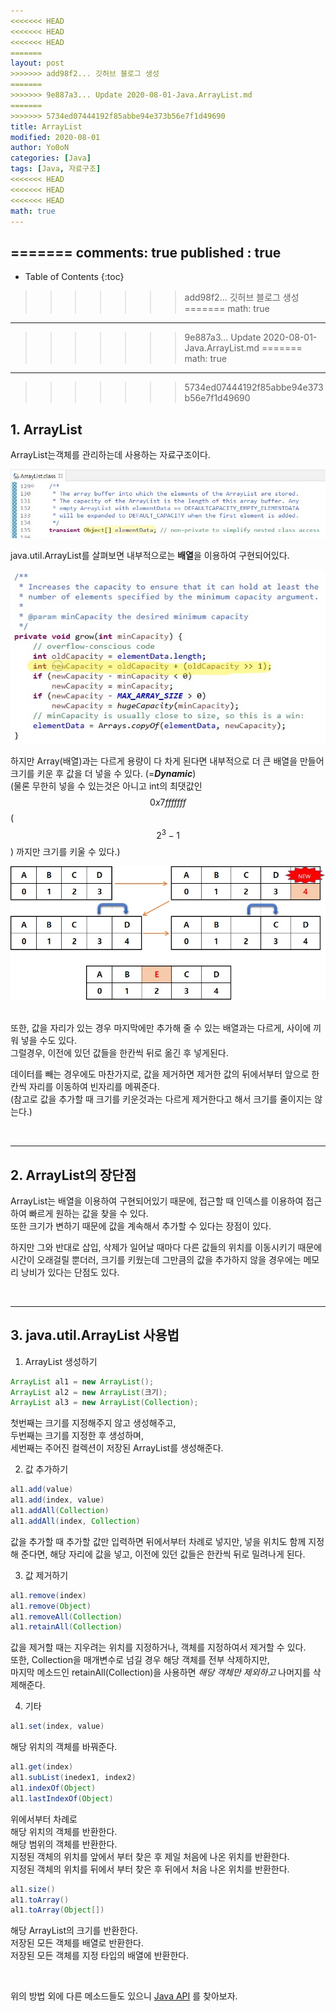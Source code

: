 ```yaml
---
<<<<<<< HEAD
<<<<<<< HEAD
<<<<<<< HEAD
=======
layout: post
>>>>>>> add98f2... 깃허브 블로그 생성
=======
>>>>>>> 9e887a3... Update 2020-08-01-Java.ArrayList.md
=======
>>>>>>> 5734ed07444192f85abbe94e373b56e7f1d49690
title: ArrayList
modified: 2020-08-01
author: Yo0oN
categories: [Java]
tags: [Java, 자료구조]
<<<<<<< HEAD
<<<<<<< HEAD
<<<<<<< HEAD
math: true
---
```


=======
comments: true
published : true
---

* Table of Contents
{:toc}

>>>>>>> add98f2... 깃허브 블로그 생성
=======
math: true
---

>>>>>>> 9e887a3... Update 2020-08-01-Java.ArrayList.md
=======
math: true
---

>>>>>>> 5734ed07444192f85abbe94e373b56e7f1d49690
## 1. ArrayList

ArrayList는객체를 관리하는데 사용하는 자료구조이다.<br>

<center><img src="/images/posts/Java/01/01.jpg" /></center>

java.util.ArrayList를 살펴보면 내부적으로는 **배열**을 이용하여 구현되어있다.<br>

<center><img src="/images/posts/Java/01/02.jpg"/></center>

하지만 Array(배열)과는 다르게 용량이 다 차게 된다면 내부적으로 더 큰 배열을 만들어 크기를 키운 후 값을 더 넣을 수 있다. (=***Dynamic***)<br>
(물론 무한히 넣을 수 있는것은 아니고 int의 최댓값인 $$0x7fffffff$$ ($$2^3 - 1$$) 까지만 크기를 키울 수 있다.)<br>

<center><img src="/images/posts/Java/01/03.jpg" /></center><br>

또한, 값을 자리가 있는 경우 마지막에만 추가해 줄 수 있는 배열과는 다르게, 사이에 끼워 넣을 수도 있다.<br>
그럴경우, 이전에 있던 값들을 한칸씩 뒤로 옮긴 후 넣게된다.

데이터를 빼는 경우에도 마찬가지로, 값을 제거하면 제거한 값의 뒤에서부터 앞으로 한칸씩 자리를 이동하여 빈자리를 메꿔준다.<br>
(참고로 값을 추가할 때 크기를 키운것과는 다르게 제거한다고 해서 크기를 줄이지는 않는다.)

<br>

<hr>

## 2. ArrayList의 장단점

ArrayList는 배열을 이용하여 구현되어있기 때문에, 접근할 때 인덱스를 이용하여 접근하여 빠르게 원하는 값을 찾을 수 있다.<br>
또한 크기가 변하기 때문에 값을 계속해서 추가할 수 있다는 장점이 있다.

하지만 그와 반대로 삽입, 삭제가 일어날 때마다 다른 값들의 위치를 이동시키기 때문에 시간이 오래걸릴 뿐더러, 크기를 키웠는데 그만큼의 값을 추가하지 않을 경우에는 메모리 낭비가 있다는 단점도 있다.

<br>

<hr>

## 3. java.util.ArrayList 사용법

1. ArrayList 생성하기<br>
```java
ArrayList al1 = new ArrayList();
ArrayList al2 = new ArrayList(크기);
ArrayList al3 = new ArrayList(Collection);
```
첫번째는 크기를 지정해주지 않고 생성해주고,<br>
두번째는 크기를 지정한 후 생성하며,<br>
세번째는 주어진 컬렉션이 저장된 ArrayList를 생성해준다.

2. 값 추가하기<br>
```java
al1.add(value)
al1.add(index, value)
al1.addAll(Collection)
al1.addAll(index, Collection)
```
값을 추가할 때 추가할 값만 입력하면 뒤에서부터 차례로 넣지만, 넣을 위치도 함께 지정해 준다면, 해당 자리에 값을 넣고, 이전에 있던 값들은 한칸씩 뒤로 밀려나게 된다.

3. 값 제거하기<br>
```java
al1.remove(index)
al1.remove(Object)
al1.removeAll(Collection)
al1.retainAll(Collection)
```
값을 제거할 때는 지우려는 위치를 지정하거나, 객체를 지정하여서 제거할 수 있다.<br>
또한, Collection을 매개변수로 넘길 경우 해당 객체를 전부 삭제하지만,<br>
마지막 메소드인 retainAll(Collection)을 사용하면 *해당 객체만 제외하고* 나머지를 삭제해준다.

4. 기타<br>
```java
al1.set(index, value)
```
해당 위치의 객체를 바꿔준다.
```java
al1.get(index)
al1.subList(inedex1, index2)
al1.indexOf(Object)
al1.lastIndexOf(Object)
```
위에서부터 차례로<br>
해당 위치의 객체를 반환한다.<br>
해당 범위의 객체를 반환한다.<br>
지정된 객체의 위치를 앞에서 부터 찾은 후 제일 처음에 나온 위치를 반환한다.<br>
지정된 객체의 위치를 뒤에서 부터 찾은 후 뒤에서 처음 나온 위치를 반환한다.
```java
al1.size()
al1.toArray()
al1.toArray(Object[])
```
해당 ArrayList의 크기를 반환한다.<br>
저장된 모든 객체를 배열로 반환한다.<br>
저장된 모든 객체를 지정 타입의 배열에 반환한다.

<br>

위의 방법 외에 다른 메소드들도 있으니 [Java API](https://docs.oracle.com/en/java/javase/13/docs/api/java.base/java/util/ArrayList.html) 를 찾아보자.
